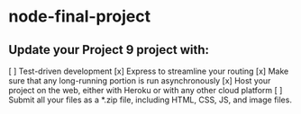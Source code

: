 # node-final-project
## Update your Project 9 project with:

[ ] Test-driven development
[x] Express to streamline your routing
[x] Make sure that any long-running portion is run asynchronously
[x] Host your project on the web, either with Heroku or with any other cloud platform
[ ] Submit all your files as a *.zip file, including HTML, CSS, JS, and image files.